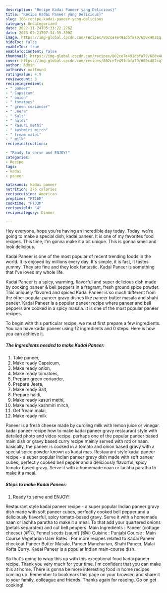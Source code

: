 ```yaml
---
description: "Recipe Kadai Paneer yang Delicious}"
title: "Recipe Kadai Paneer yang Delicious}"
slug: 166-recipe-kadai-paneer-yang-delicious
category: Uncategorized
date: 2022-11-24T05:33:22.276Z
date: 2023-05-21T07:34:55.390Z
image: https://img-global.cpcdn.com/recipes/802ce7e491dbfa79/680x482cq70/kadai-paneer-recipe-main-photo.jpg
hideToc: false
enableToc: true
enableTocContent: false
thumbnail: https://img-global.cpcdn.com/recipes/802ce7e491dbfa79/680x482cq70/kadai-paneer-recipe-main-photo.jpg
cover: https://img-global.cpcdn.com/recipes/802ce7e491dbfa79/680x482cq70/kadai-paneer-recipe-main-photo.jpg
author: Admin
authorAv: notfound
ratingvalue: 4.9
reviewcount: 3
recipeingredient:
- " paneer"
- " Capsicum"
- " onion"
- " tomatoes"
- " green coriander"
- " Jeera"
- " Salt"
- " haldi"
- " kasuri methi"
- " kashmiri mirch"
- " fream malai"
- " milk"
recipeinstructions:

- "Ready to serve and ENJOY!"
categories:
- Recipe
tags:
- kadai
- paneer

katakunci: kadai paneer 
nutrition: 276 calories
recipecuisine: American
preptime: "PT16M"
cooktime: "PT33M"
recipeyield: "4"
recipecategory: Dinner

---
```



Hey everyone, hope you're having an incredible day today. Today, we're going to make a special dish, kadai paneer. It is one of my favorites food recipes. This time, I'm gonna make it a bit unique. This is gonna smell and look delicious.

Kadai Paneer is one of the most popular of recent trending foods in the world. It is enjoyed by millions every day. It's simple, it is fast, it tastes yummy. They are fine and they look fantastic. Kadai Paneer is something that I've loved my whole life.

Kadai Paneer is a spicy, warming, flavorful and super delicious dish made by cooking paneer &amp; bell peppers in a fragrant, fresh ground spice powder. This uniquely flavored and spiced Kadai Paneer is so much different from the other popular paneer gravy dishes like paneer butter masala and shahi paneer. Kadai Paneer is a popular paneer recipe where paneer and bell peppers are cooked in a spicy masala. It is one of the most popular paneer recipes.


To begin with this particular recipe, we must first prepare a few ingredients. You can have kadai paneer using 12 ingredients and 0 steps. Here is how you can achieve it.

<!--inarticleads1-->

##### The ingredients needed to make Kadai Paneer:

1. Take  paneer,
1. Make ready  Capsicum,
1. Make ready  onion,
1. Make ready  tomatoes,
1. Prepare  green coriander,
1. Prepare  Jeera,
1. Make ready  Salt,
1. Prepare  haldi,
1. Make ready  kasuri methi,
1. Make ready  kashmiri mirch,
1. Get  fream malai,
1. Make ready  milk


Paneer is a fresh cheese made by curdling milk with lemon juice or vinegar. kadai paneer recipe how to make kadai paneer gravy restaurant style with detailed photo and video recipe. perhaps one of the popular paneer based main dish or gravy based curry recipe mainly served with roti or naan. basically, the paneer is cooked in a tomato and onion based gravy with a special spice powder known as kadai mas. Restaurant style kadai paneer recipe - a super popular Indian paneer gravy dish made with soft paneer cubes, perfectly cooked bell pepper and a deliciously flavorful, spicy tomato-based gravy. Serve it with a homemade naan or lachha paratha to make it a meal. 

<!--inarticleads2-->

##### Steps to make Kadai Paneer:


1. Ready to serve and ENJOY!

Restaurant style kadai paneer recipe - a super popular Indian paneer gravy dish made with soft paneer cubes, perfectly cooked bell pepper and a deliciously flavorful, spicy tomato-based gravy. Serve it with a homemade naan or lachha paratha to make it a meal. To that add your quartered onions (petals separated) and cut bell peppers. Main Ingredients : Paneer (cottage cheese) (पनीर), Fennel seeds (saunf) (सौंफ) Cuisine : Punjabi Course : Main Course Vegetarian User Rates : For more recipes related to Kadai Paneer checkout Paneer Butter Masala, Paneer Manchurian, Shahi Paneer, Malai Kofta Curry. Kadai Paneer is a popular Indian main-course dish. 

So that's going to wrap this up with this exceptional food kadai paneer recipe. Thank you very much for your time. I'm confident that you can make this at home. There is gonna be more interesting food in home recipes coming up. Remember to bookmark this page on your browser, and share it to your family, colleague and friends. Thanks again for reading. Go on get cooking!

